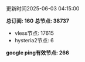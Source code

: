 更新时间2025-06-03 04:15:00

**总订阅: 160**
**总节点: 38737**
- vless节点: 17615
- hysteria2节点: 6

**google ping有效节点: 266**
